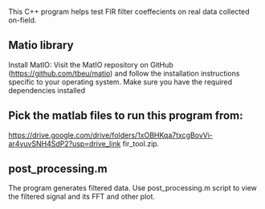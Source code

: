 This C++ program helps test FIR filter coeffecients on real data collected on-field.

## Matio library
Install MatIO: Visit the MatIO repository on GitHub (https://github.com/tbeu/matio) and follow the installation instructions specific to your operating system. Make sure you have the required dependencies installed

## Pick the matlab files to run this program from: 
https://drive.google.com/drive/folders/1xOBHKqa7txcgBovVi-ar4vuvSNH4SdP2?usp=drive_link
fir_tool.zip.

## post_processing.m 
The program generates filtered data. Use post_processing.m script to view the filtered signal and its FFT and other plot.

